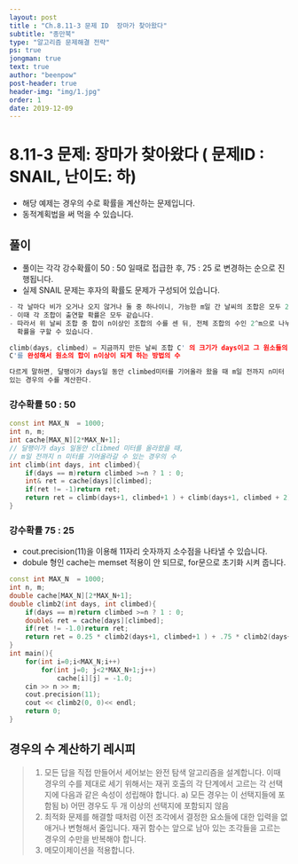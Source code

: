 ```yaml
---
layout: post
title : "Ch.8.11-3 문제 ID  장마가 찾아왔다"
subtitle: "종만북"
type: "알고리즘 문제해결 전략"
ps: true
jongman: true
text: true
author: "beenpow"
post-header: true
header-img: "img/1.jpg"
order: 1
date: 2019-12-09
---
```


# 8.11-3 문제: 장마가 찾아왔다 ( 문제ID : SNAIL, 난이도: 하)
[algo]: <https://algospot.com/judge/problem/read/SNAIL>

- 해당 예제는 경우의 수로 확률을 계산하는 문제입니다.
- 동적계획법을 써 먹을 수 있습니다.

## 풀이

- 풀이는 각각 강수확률이 50 : 50 일때로 접급한 후, 75 : 25 로 변경하는 순으로 진행됩니다.
- 실제 SNAIL 문제는 후자의 확률도 문제가 구성되어 있습니다.

```cpp
- 각 날마다 비가 오거나 오지 않거나 둘 중 하나이니, 가능한 m일 간 날씨의 조합은 모두 2^m 가지입니다.
- 이때 각 조합이 출연할 확률은 모두 같습니다.
- 따라서 위 날씨 조합 중 합이 n이상인 조합의 수를 센 뒤, 전체 조합의 수인 2^m으로 나누면 간단하게 이
  확률을 구할 수 있습니다.
```

```cpp
climb(days, climbed) = 지금까지 만든 날씨 조합 C' 의 크기가 days이고 그 원소들의 합이 climbed일때,
C'를 완성해서 원소의 합이 n이상이 되게 하는 방법의 수

다르게 말하면, 달팽이가 days일 동안 climbed미터를 기어올라 왔을 때 m일 전까지 n미터 이상 기어오를 수
있는 경우의 수를 계산한다.

```

### 강수확률 50 : 50

```cpp
const int MAX_N  = 1000;
int n, m;
int cache[MAX_N][2*MAX_N+1];
// 달팽이가 days 일동안 clibmed 미터를 올라왔을 때,
// m일 전까지 n 미터를 기어올라갈 수 있는 경우의 수
int climb(int days, int climbed){
    if(days == m)return climbed >=n ? 1 : 0;
    int& ret = cache[days][climbed];
    if(ret != -1)return ret;
    return ret = climb(days+1, climbed+1 ) + climb(days+1, climbed + 2);
}
```

### 강수확률 75 : 25

- cout.precision(11)을 이용해 11자리 숫자까지 소수점을 나타낼 수 있습니다.
- dobule 형인 cache는 memset 적용이 안 되므로, for문으로 초기화 시켜 줍니다.

```cpp
const int MAX_N  = 1000;
int n, m;
double cache[MAX_N][2*MAX_N+1];
double climb2(int days, int climbed){
    if(days == m)return climbed >=n ? 1 : 0;
    double& ret = cache[days][climbed];
    if(ret != -1.0)return ret;
    return ret = 0.25 * climb2(days+1, climbed+1 ) + .75 * climb2(days+1, climbed + 2);
}
int main(){
    for(int i=0;i<MAX_N;i++)
        for(int j=0; j<2*MAX_N+1;j++)
            cache[i][j] = -1.0;
    cin >> n >> m;
    cout.precision(11);
    cout << climb2(0, 0)<< endl;
    return 0;
}
```

## 경우의 수 계산하기 레시피

> 1. 모든 답을 직접 만들어서 세어보는 완전 탐색 알고리즘을 설계합니다. 이때 경우의 수를 제대로 세기
>    위해서는 재귀 호출의 각 단계에서 고르는 각 선택지에 다음과 같은 속성이 성립해야 합니다.
>   a) 모든 경우는 이 선택지들에 포함됨
>   b) 어떤 경우도 두 개 이상의 선택지에 포함되지 않음
> 2. 최적화 문제를 해결할 때처럼 이전 조각에서 결정한 요소들에 대한 입력을 없애거나 변형해서
>    줄입니다. 재귀 함수는 앞으로 남아 있는 조각들을 고르는 경우의 수만을 반복해야 합니다.
> 3. 메모이제이션을 적용합니다.
